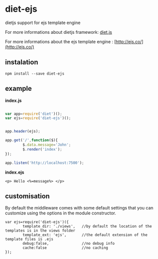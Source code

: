# diet-ejs
dietjs support for ejs template engine

For more informations about dietjs framework: [diet.js](http://dietjs.com/)

For more informations about the ejs template engine : [http://ejs.co/](http://ejs.co/)

## instalation
```
npm install --save diet-ejs
```

## example

**index.js**

```js

var app=require('diet')();
var ejs=require('diet-ejs')();


app.header(ejs);

app.get('/',function($){
        $.data.message='John';
        $.render('index');   
});

app.listen('http://localhost:7500');


```

**index.ejs**
```
<p> Hello <%=message%> </p>
```

## customisation

By default the middleware comes with some default settings that you can customize using the options in the module constructor.
```
var ejs=require('diet-ejs')({
        template_dir: './views',   //by default the location of the templates is in the views folder 
        template_ext: 'ejs',       //the default extension of the template files is .ejs
        debug:false,               //no debug info
        cache:false                //no caching
});

```





